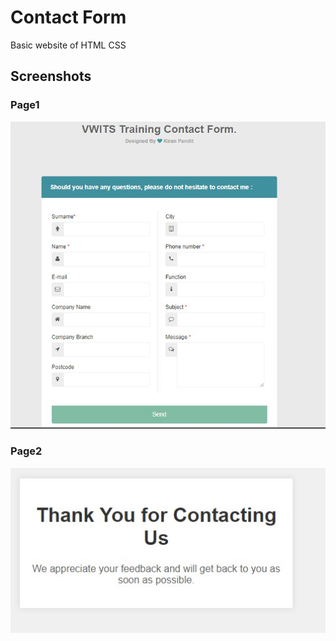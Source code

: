 # Contact Form
Basic website of  HTML CSS 

## Screenshots

### Page1

![App Screenshot](https://raw.githubusercontent.com/pkiran1017/contactform/main/front%20page1.jpg)

### Page2

![App Screenshot](https://raw.githubusercontent.com/pkiran1017/contactform/main/thanks.jpg)

